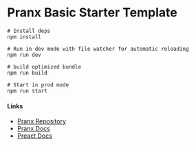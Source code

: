 # Pranx Basic Starter Template

```
# Install deps
npm install

# Run in dev mode with file watcher for automatic reloading
npm run dev

# build optimized bundle
npm run build

# Start in prod mode
npm run start
```

#### Links

- [Pranx Repository](https://github.com/LiasCode/pranx)
- [Pranx Docs](https://github.com/LiasCode/pranx/readme)
- [Preact Docs](https://preactjs.com/)
